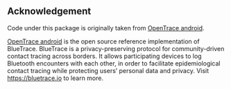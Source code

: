 ## Acknowledgement

Code under this package is originally taken from [OpenTrace android](https://github.com/opentrace-community/opentrace-android).

[OpenTrace android](https://github.com/opentrace-community/opentrace-android) is the open source reference implementation of BlueTrace. BlueTrace is a privacy-preserving protocol for community-driven contact tracing across borders. It allows participating devices to log Bluetooth encounters with each other, in order to facilitate epidemiological contact tracing while protecting users’ personal data and privacy. Visit https://bluetrace.io to learn more.
